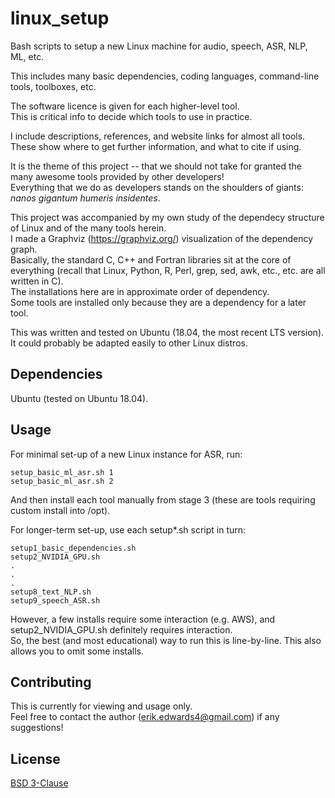 # linux_setup

Bash scripts to setup a new Linux machine for audio, speech, ASR, NLP, ML, etc.

This includes many basic dependencies, coding languages, command-line tools, toolboxes, etc.

The software licence is given for each higher-level tool.  
This is critical info to decide which tools to use in practice.

I include descriptions, references, and website links for almost all tools.  
These show where to get further information, and what to cite if using.  

It is the theme of this project -- that we should not take for granted the many awesome tools provided by other developers!  
Everything that we do as developers stands on the shoulders of giants:  
*nanos gigantum humeris insidentes*.

This project was accompanied by my own study of the dependecy structure of Linux and of the many tools herein.  
I made a Graphviz (https://graphviz.org/) visualization of the dependency graph.  
Basically, the standard C, C++ and Fortran libraries sit at the core of everything (recall that Linux, Python, R, Perl, grep, sed, awk, etc., etc. are all written in C).  
The installations here are in approximate order of dependency.  
Some tools are installed only because they are a dependency for a later tool.

This was written and tested on Ubuntu (18.04, the most recent LTS version).  
It could probably be adapted easily to other Linux distros.


## Dependencies
Ubuntu (tested on Ubuntu 18.04).


## Usage
For minimal set-up of a new Linux instance for ASR, run:  
````
setup_basic_ml_asr.sh 1
setup_basic_ml_asr.sh 2
````
And then install each tool manually from stage 3 (these are tools requiring custom install into /opt).

For longer-term set-up, use each setup*.sh script in turn:  
````
setup1_basic_dependencies.sh
setup2_NVIDIA_GPU.sh
.
.
.
setup8_text_NLP.sh
setup9_speech_ASR.sh
````
However, a few installs require some interaction (e.g. AWS), and setup2_NVIDIA_GPU.sh definitely requires interaction.  
So, the best (and most educational) way to run this is line-by-line. This also allows you to omit some installs.


## Contributing
This is currently for viewing and usage only.  
Feel free to contact the author (erik.edwards4@gmail.com) if any suggestions!


## License
[BSD 3-Clause](https://choosealicense.com/licenses/bsd-3-clause/)

